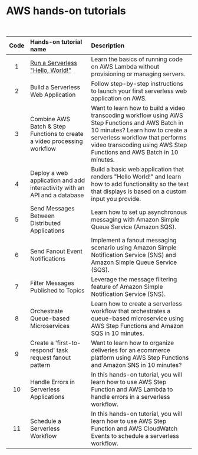 # AWS hands-on tutorials

<br>

| Code  | Hands-on tutorial name   | Description                   |
| :-:   | :----------------        | :--------------------------   |
| 1     | <a href="https://aws.amazon.com/getting-started/tutorials/run-serverless-code/">Run a Serverless "Hello, World!"</a> |Learn the basics of running code on AWS Lambda without provisioning or managing servers.|
| 2     | Build a Serverless Web Application| Follow step-by-step instructions to launch your first serverless web application on AWS.|
| 3     | Combine AWS Batch & Step Functions to create a video processing workflow |Want to learn how to build a video transcoding workflow using AWS Step Functions and AWS Batch in 10 minutes? Learn how to create a serverless workflow that performs video transcoding using AWS Step Functions and AWS Batch in 10 minutes.|
| 4     | Deploy a web application and add interactivity with an API and a database|Build a basic web application that renders "Hello World!" and learn how to add functionality so the text that displays is based on a custom input you provide.|
| 5     | Send Messages Between Distributed Applications|Learn how to set up asynchronous messaging with Amazon Simple Queue Service (Amazon SQS).|
| 6     | Send Fanout Event Notifications|Implement a fanout messaging scenario using Amazon Simple Notification Service (SNS) and Amazon Simple Queue Service (SQS).|
| 7     | Filter Messages Published to Topics| Leverage the message filtering feature of Amazon Simple Notification Service (SNS).|
| 8     | Orchestrate Queue-based Microservices|Learn how to create a serverless workflow that orchestrates a queue-based microservice using AWS Step Functions and Amazon SQS in 10 minutes.|
| 9     | Create a 'first-to-respond' task request fanout pattern| Want to learn how to organize deliveries for an ecommerce platform using AWS Step Functions and Amazon SNS in 10 minutes?|
| 10    | Handle Errors in Serverless Applications| In this hands-on tutorial, you will learn how to use AWS Step Function and AWS Lambda to handle errors in a serverless workflow.|
| 11    | Schedule a Serverless Workflow | In this hands-on tutorial, you will learn how to use AWS Step Function and AWS CloudWatch Events to schedule a serverless workflow.|
